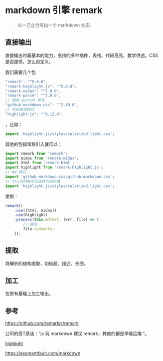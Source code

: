 # markdown 引擎 remark

> 以一己之力写出一个 markdown 生态。

## 直接输出

直接输出时最基本的能力，支持的多种插件，表格、代码高亮、数学供述。CSS 是否提供，怎么自定义。

我们需要几个包
```js
"remark": "^9.0.0",
"remark-highlight.js": "^5.0.0",
"remark-midas": "^5.0.0",
"remark-parse": "^5.0.0",
// 使用 github 样式
"github-markdown-css": "^2.10.0",
// 代码高亮样式
"highlight.js": "^9.12.0",
```

，比如：
```js
import 'highlight.js/styles/solarized-light.css';
```

其他的包按常规引入就可以：
```js
import remark from 'remark';
import midas from 'remark-midas';
import html from 'remark-html';
import highlight from 'remark-highlight.js';
// md 样式
import 'github-markdown-css/github-markdown.css';
// 引入的时候可以选择代码风格
import 'highlight.js/styles/solarized-light.css';
```

使用：
```js
remark()
    .use([html, midas])
    .use(highlight)
    .process(this.mdText, (err, file) => {
        // 输出
        file.contents;
    });
```

## 提取

将解析的结构提取，如标题、描述、头图。

## 加工

在原有基础上加工输出。

## 参考

https://github.com/remarkjs/remark

公司的高T原话：“js 玩 markdown 建议 remark，其他的都是早晚后悔 ”。

[highlight](https://highlightjs.org/usage/)

https://segmentfault.com/markdown
